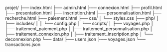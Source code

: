projet/
├── index.html
├── admin.html
├── connexion.html
├── profil.html
├── presentation.html
├── inscription.html
├── personnalisation.html
├── recherche.html
├── paiement.html
├── css/
│   └── styles.css
├── php/
│   ├── includes/
│   │   └── config.php
│   └── scripts/
│       ├── voyages.php
│       ├── traitement_paiement.php
│       ├── traitement_personnalisation.php
│       ├── traitement_connexion.php
│       ├── traitement_inscription.php
│       └── deconnexion.php
└── data/
    ├── users.json
    ├── voyages.json
    └── transactions.json
